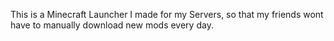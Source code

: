This is a Minecraft Launcher I made for my Servers, so that my friends wont have to manually download new mods every day.
